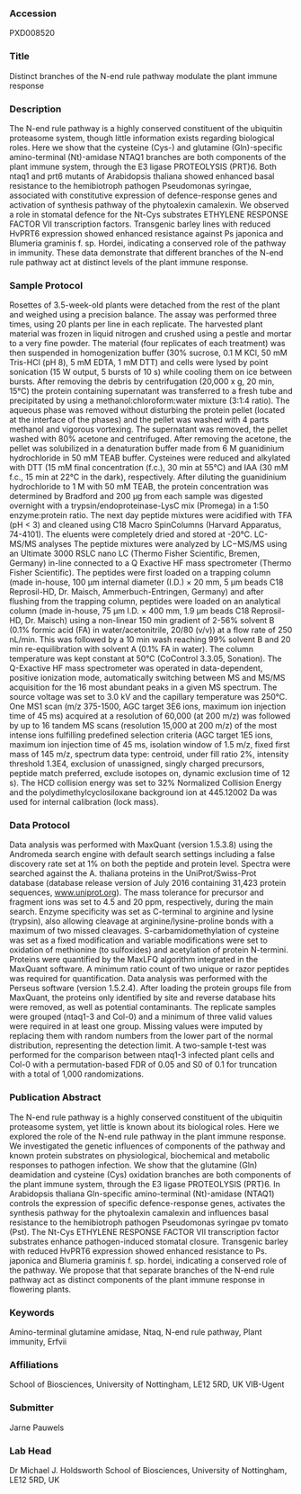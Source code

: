 ### Accession
PXD008520

### Title
Distinct branches  of the N-end rule pathway modulate the plant immune response

### Description
The N-end rule pathway is a highly conserved constituent of the ubiquitin proteasome system, though little information exists regarding biological roles. Here we show that the cysteine (Cys-) and glutamine (Gln)-specific amino-terminal (Nt)-amidase NTAQ1 branches are both components of the plant immune system, through the E3 ligase PROTEOLYSIS (PRT)6. Both ntaq1 and prt6 mutants of Arabidopsis thaliana showed enhanced basal resistance to the hemibiotroph pathogen Pseudomonas syringae, associated with constitutive expression of defence-response genes and activation of synthesis pathway of the phytoalexin camalexin. We observed a role in stomatal defence for the Nt-Cys substrates ETHYLENE RESPONSE FACTOR VII transcription factors. Transgenic barley lines with reduced HvPRT6 expression showed enhanced resistance against Ps japonica and Blumeria graminis f. sp. Hordei, indicating a conserved role of the pathway in immunity. These data demonstrate that different branches of the N-end rule pathway act at distinct levels of the plant immune response.

### Sample Protocol
Rosettes of 3.5-week-old plants were detached from the rest of the plant and weighed using a precision balance. The assay was performed three times, using 20 plants per line in each replicate. The harvested plant material was frozen in liquid nitrogen and crushed using a pestle and mortar to a very fine powder. The material (four replicates of each treatment) was then suspended in homogenization buffer (30% sucrose, 0.1 M KCl, 50 mM Tris-HCl (pH 8), 5 mM EDTA, 1 mM DTT) and cells were lysed by point sonication (15 W output, 5 bursts of 10 s) while cooling them on ice between bursts. After removing the debris by centrifugation (20,000 x g, 20 min, 15°C) the protein containing supernatant was transferred to a fresh tube and precipitated by using a methanol:chloroform:water mixture (3:1:4 ratio). The aqueous phase was removed without disturbing the protein pellet (located at the interface of the phases) and the pellet was washed with 4 parts methanol and vigorous vortexing. The supernatant was removed, the pellet washed with 80% acetone and centrifuged. After removing the acetone, the pellet was solubilized in a denaturation buffer made from 6 M guanidinium hydrochloride in 50 mM TEAB buffer. Cysteines were reduced and alkylated with DTT (15 mM final concentration (f.c.), 30 min at 55°C) and IAA (30 mM f.c., 15 min at 22°C in the dark), respectively. After diluting the guanidinium hydrochloride to 1 M with 50 mM TEAB, the protein concentration was determined by Bradford and 200 µg from each sample was digested overnight with a trypsin/endoproteinase-LysC mix (Promega) in a 1:50 enzyme:protein ratio. The next day peptide mixtures were acidified with TFA (pH < 3) and cleaned using C18 Macro SpinColumns (Harvard Apparatus, 74-4101). The eluents were completely dried and stored at -20°C. LC-MS/MS analyses The peptide mixtures were analyzed by LC−MS/MS using an Ultimate 3000 RSLC nano LC (Thermo Fisher Scientific, Bremen, Germany) in-line connected to a Q Exactive HF mass spectrometer (Thermo Fisher Scientific). The peptides were first loaded on a trapping column (made in-house, 100 μm internal diameter (I.D.) × 20 mm, 5 μm beads C18 Reprosil-HD, Dr. Maisch, Ammerbuch-Entringen, Germany) and after flushing from the trapping column, peptides were loaded on an analytical column (made in-house, 75 μm I.D. × 400 mm, 1.9 μm beads C18 Reprosil-HD, Dr. Maisch) using a non-linear 150 min gradient of 2-56% solvent B (0.1% formic acid (FA) in water/acetonitrile, 20/80 (v/v)) at a flow rate of 250 nL/min. This was followed by a 10 min wash reaching 99% solvent B and 20 min re-equilibration with solvent A (0.1% FA in water). The column temperature was kept constant at 50°C (CoControl 3.3.05, Sonation). The Q-Exactive HF mass spectrometer was operated in data-dependent, positive ionization mode, automatically switching between MS and MS/MS acquisition for the 16 most abundant peaks in a given MS spectrum. The source voltage was set to 3.0 kV and the capillary temperature was 250°C. One MS1 scan (m/z 375-1500, AGC target  3E6 ions, maximum ion injection time of 45 ms) acquired at a resolution of  60,000 (at 200 m/z) was followed by up to 16 tandem MS scans (resolution  15,000 at 200 m/z) of the most intense ions fulfilling predefined selection criteria (AGC target 1E5 ions, maximum ion injection time of 45 ms, isolation window of 1.5 m/z, fixed first mass of 145 m/z, spectrum data type: centroid, under fill ratio 2%, intensity threshold 1.3E4, exclusion of unassigned, singly charged precursors, peptide match preferred, exclude isotopes on, dynamic exclusion time of 12 s). The HCD collision energy was set to 32% Normalized Collision Energy and the polydimethylcyclosiloxane background ion at 445.12002 Da was used for internal calibration (lock mass).

### Data Protocol
Data analysis was performed with MaxQuant (version 1.5.3.8) using the Andromeda search engine with default search settings including a false discovery rate set at 1% on both the peptide and protein level. Spectra were searched against the A. thaliana proteins in the UniProt/Swiss-Prot database (database release version of July 2016 containing 31,423 protein sequences, www.uniprot.org). The mass tolerance for precursor and fragment ions was set to 4.5 and 20 ppm, respectively, during the main search. Enzyme specificity was set as C-terminal to arginine and lysine (trypsin), also allowing cleavage at arginine/lysine-proline bonds with a maximum of two missed cleavages. S-carbamidomethylation of cysteine was set as a fixed modification and variable modifications were set to oxidation of methionine (to sulfoxides) and acetylation of protein N-termini.  Proteins were quantified by the MaxLFQ algorithm integrated in the MaxQuant software. A minimum ratio count of two unique or razor peptides was required for quantification. Data analysis was performed with the Perseus software (version 1.5.2.4). After loading the protein groups file from MaxQuant, the proteins only identified by site and reverse database hits were removed, as well as potential contaminants. The replicate samples were grouped (ntaq1-3 and Col-0) and a minimum of three valid values were required in at least one group. Missing values were imputed by replacing them with random numbers from the lower part of the normal distribution, representing the detection limit. A two-sample t-test was performed for the comparison between ntaq1-3 infected plant cells and Col-0 with a permutation-based FDR of 0.05 and S0 of 0.1 for truncation with a total of 1,000 randomizations.

### Publication Abstract
The N-end rule pathway is a highly conserved constituent of the ubiquitin proteasome system, yet little is known about its biological roles. Here we explored the role of the N-end rule pathway in the plant immune response. We investigated the genetic influences of components of the pathway and known protein substrates on physiological, biochemical and metabolic responses to pathogen infection. We show that the glutamine (Gln) deamidation and cysteine (Cys) oxidation branches are both components of the plant immune system, through the E3 ligase PROTEOLYSIS (PRT)6. In Arabidopsis thaliana Gln-specific amino-terminal (Nt)-amidase (NTAQ1) controls the expression of specific defence-response genes, activates the synthesis pathway for the phytoalexin camalexin and influences basal resistance to the hemibiotroph pathogen Pseudomonas syringae pv tomato (Pst). The Nt-Cys ETHYLENE RESPONSE FACTOR VII transcription factor substrates enhance pathogen-induced stomatal closure. Transgenic barley with reduced HvPRT6 expression showed enhanced resistance to Ps. japonica and Blumeria graminis f. sp. hordei, indicating a conserved role of the pathway. We propose that that separate branches of the N-end rule pathway act as distinct components of the plant immune response in flowering plants.

### Keywords
Amino-terminal glutamine amidase, Ntaq, N-end rule pathway, Plant immunity, Erfvii

### Affiliations
School of Biosciences, University of Nottingham, LE12 5RD, UK
VIB-Ugent

### Submitter
Jarne Pauwels

### Lab Head
Dr Michael J. Holdsworth
School of Biosciences, University of Nottingham, LE12 5RD, UK


